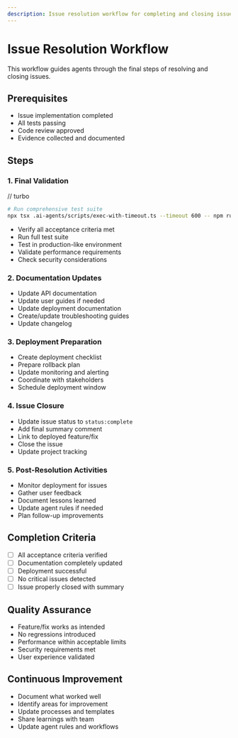 ```yaml
---
description: Issue resolution workflow for completing and closing issues
---
```


# Issue Resolution Workflow

This workflow guides agents through the final steps of resolving and closing issues.

## Prerequisites
- Issue implementation completed
- All tests passing
- Code review approved
- Evidence collected and documented

## Steps

### 1. Final Validation

// turbo
```bash
# Run comprehensive test suite
npx tsx .ai-agents/scripts/exec-with-timeout.ts --timeout 600 -- npm run test-all
```

- Verify all acceptance criteria met
- Run full test suite
- Test in production-like environment
- Validate performance requirements
- Check security considerations

### 2. Documentation Updates

- Update API documentation
- Update user guides if needed
- Update deployment documentation
- Create/update troubleshooting guides
- Update changelog

### 3. Deployment Preparation

- Create deployment checklist
- Prepare rollback plan
- Update monitoring and alerting
- Coordinate with stakeholders
- Schedule deployment window

### 4. Issue Closure

- Update issue status to `status:complete`
- Add final summary comment
- Link to deployed feature/fix
- Close the issue
- Update project tracking

### 5. Post-Resolution Activities

- Monitor deployment for issues
- Gather user feedback
- Document lessons learned
- Update agent rules if needed
- Plan follow-up improvements

## Completion Criteria

- [ ] All acceptance criteria verified
- [ ] Documentation completely updated
- [ ] Deployment successful
- [ ] No critical issues detected
- [ ] Issue properly closed with summary

## Quality Assurance

- Feature/fix works as intended
- No regressions introduced
- Performance within acceptable limits
- Security requirements met
- User experience validated

## Continuous Improvement

- Document what worked well
- Identify areas for improvement
- Update processes and templates
- Share learnings with team
- Update agent rules and workflows